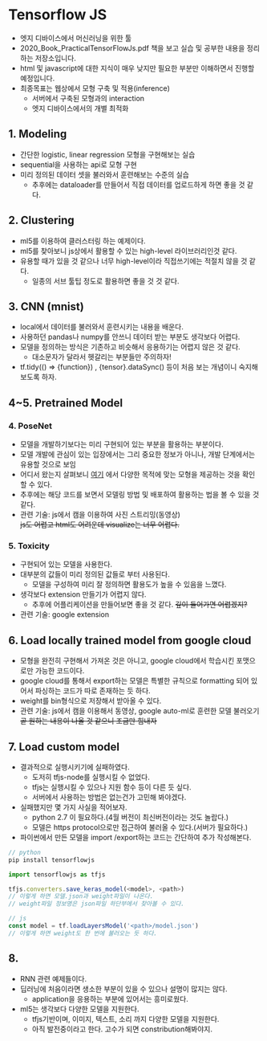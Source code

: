 # Tensorflow JS
- 엣지 디바이스에서 머신러닝을 위한 툴
- 2020_Book_PracticalTensorFlowJs.pdf 책을 보고 실습 및 공부한 내용을 정리하는 저장소입니다.
- html 및 javascript에 대한 지식이 매우 낮지만 필요한 부분만 이해하면서 진행할 예정입니다.
- 최종목표는 웹상에서 모형 구축 및 적용(inference)
    - 서버에서 구축된 모형과의 interaction
    - 엣지 디바이스에서의 개별 최적화

## 1. Modeling
- 간단한 logistic, linear regression 모형을 구현해보는 실습
- sequential을 사용하는 api로 모형 구현
- 미리 정의된 데이터 셋을 불러와서 훈련해보는 수준의 실습
    - 추후에는 dataloader를 만들어서 직접 데이터를 업로드하게 하면 좋을 것 같다.

## 2. Clustering
- ml5를 이용하여 클러스터링 하는 예제이다.
- ml5를 찾아보니 js상에서 활용할 수 있는 high-level 라이브러리인것 같다.
- 유용할 때가 있을 것 같으나 너무 high-level이라 직접쓰기에는 적절치 않을 것 같다.
    - 일종의 서브 툴팁 정도로 활용하면 좋을 것 것 같다.

## 3. CNN (mnist)
- local에서 데이터를 불러와서 훈련시키는 내용을 배운다.
- 사용하던 pandas나 numpy를 안쓰니 데이터 받는 부분도 생각보다 어렵다.
- 모델을 정의하는 방식은 기존하고 비슷해서 응용하기는 어렵지 않은 것 같다.
    - 대소문자가 달라서 헷갈리는 부분들만 주의하자!
- tf.tidy(() => {function}) , {tensor}.dataSync() 등이 처음 보는 개념이니 숙지해보도록 하자.

## 4~5. Pretrained Model
### 4. PoseNet
- 모델을 개발하기보다는 미리 구현되어 있는 부분을 활용하는 부분이다.
- 모델 개발에 관심이 있는 입장에서는 그리 중요한 정보가 아니나, 개발 단계에서는 유용할 것으로 보임
- 어디서 왔는지 살펴보니 [여기](https://www.tensorflow.org/js/models?hl=ko) 에서 다양한 목적에 맞는 모형을 제공하는 것을 확인할 수 있다.
- 추후에는 해당 코드를 보면서 모델링 방법 및 배포하여 활용하는 법을 볼 수 있을 것 같다.
- 관련 기술: js에서 캠을 이용하여 사진 스트리밍(동영상)  
~~js도 어렵고 html도 어려운데 visualize는 너무 어렵다.~~
### 5. Toxicity
- 구현되어 있는 모델을 사용한다.
- 대부분의 값들이 미리 정의된 값들로 부터 사용된다.
    - 모델을 구성하여 미리 잘 정의하면 활용도가 높을 수 있음을 느꼈다.
- 생각보다 extension 만들기가 어렵지 않다.
    - 추후에 어플리케이션을 만들어보면 좋을 것 같다.
    ~~깊이 들어가면 어렵겠지?~~
- 관련 기술: google extension

## 6. Load locally trained model from google cloud
- 모형을 완전히 구현해서 가져온 것은 아니고, google cloud에서 학습시킨 포맷으로만 가능한 코드이다.
- google cloud를 통해서 export하는 모델은 특별한 규칙으로 formatting 되어 있어서 파싱하는 코드가 따로 존재하는 듯 하다.
- weight를 bin형식으로 저장해서 받아올 수 있다.
- 관련 기술: js에서 캠을 이용해서 동영상, google auto-ml로 훈련한 모델 불러오기  
~~곧 원하는 내용이 나올 것 같으니 조금만 힘내자~~

## 7. Load custom model
- 결과적으로 실행시키기에 실패하였다.
    - 도저히 tfjs-node를 실행시킬 수 없었다.
    - tfjs는 실행시킬 수 있으나 지원 함수 등이 다른 듯 싶다.
    - 서버에서 사용하는 방법은 없는건가 고민해 봐야겠다.
- 실패했지만 몇 가지 사실을 적어보자.
    - python 2.7 이 필요하다.(4월 버전이 최신버전이라는 것도 놀랍다.)
    - 모델은 https protocol으로만 접근하여 불러올 수 있다.(서버가 필요하다.)
- 파이썬에서 만든 모델을 import /export하는 코드는 간단하여 추가 작성해본다.

```js
// python
pip install tensorflowjs

import tensorflowjs as tfjs

tfjs.converters.save_keras_model(<model>, <path>)
// 이렇게 하면 모델.json과 weight파일이 나온다.
// weight파일 정보명은 json파일 하단부에서 찾아볼 수 있다.

// js
const model = tf.loadLayersModel('<path>/model.json')
// 이렇게 하면 weight도 한 번에 불러오는 듯 하다.
```

## 8.
- RNN 관련 예제들이다.
- 딥러닝에 처음이라면 생소한 부분이 있을 수 있으나 설명이 많지는 않다.
    - application을 응용하는 부분에 있어서는 흥미로웠다.
- ml5는 생각보다 다양한 모델을 지원한다.
    - tfjs기반이며, 이미지, 텍스트, 소리 까지 다양한 모델을 지원한다.
    - 아직 발전중이라고 한다. 고수가 되면 constribution해봐야지.
